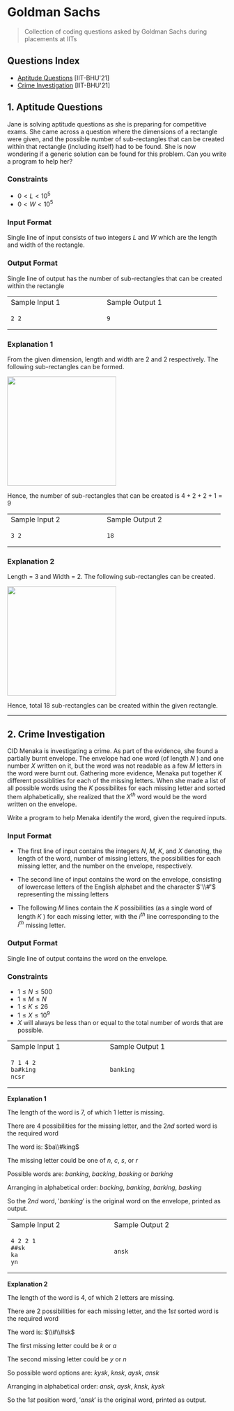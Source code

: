 # Goldman Sachs
> Collection of coding questions asked by Goldman Sachs during placements at IITs

## Questions Index

* [Aptitude Questions](#1-atitude-questions) [IIT-BHU'21]
* [Crime Investigation](#2-crimem-investigation) [IIT-BHU'21]

## 1. Aptitude Questions

Jane is solving aptitude questions as she is preparing for competitive exams. She came across a question where the dimensions of a rectangle were given, and the possible number of sub-rectangles that can be created within that rectangle (including itself) had to be found. She is now wondering if a generic solution can be found for this problem. Can you write a program to help her?

### Constraints

* $0 \lt L \lt 10^5$
* $0 \lt W \lt 10^5$

### Input Format

Single line of input consists of two integers $L$ and $W$ which are the length and width of the rectangle.

### Output Format

Single line of output has the number of sub-rectangles that can be created within the rectangle

<table>
<tr>
<td> Sample Input 1 </td>
<td> Sample Output 1 </td>
</tr>
<tr>
<td>

```shell
2 2                      
```

</td>
<td>

```shell
9                             
```

</td>
</tr>
</table>

### Explanation 1

From the given dimension, length and width are $2$ and $2$ respectively. The following sub-rectangles can be formed.

<img src="https://github.com/mrsac7/placement-resources/blob/main/Ola%20Cabs/ex1.png" width="250">

Hence, the number of sub-rectangles that can be created is $4 + 2 + 2 + 1 = 9$

<table>
<tr>
<td> Sample Input 2 </td>
<td> Sample Output 2 </td>
</tr>
<tr>
<td>

```shell
3 2                      
```

</td>
<td>

```shell
18                             
```

</td>
</tr>
</table>

### Explanation 2

Length = $3$ and Width = $2$. The following sub-rectangles can be created.

<img src="https://github.com/mrsac7/placement-resources/blob/main/Ola%20Cabs/ex2.png" width="250">

Hence, total $18$ sub-rectangles can be created within the given rectangle.


---

## 2. Crime Investigation

CID Menaka is investigating a crime. As part of the evidence, she found a partially burnt envelope. The envelope had one word (of length $N$ ) and one number $X$ written on it, but the word was not readable as a few $M$ letters in the word were burnt out. Gathering more evidence, Menaka put together $K$ different possiblities for each of the missing letters. When she made a list of all possible words using the $K$ possibilites for each missing letter and sorted them alphabetically, she realized that the $X^{th}$ word would be the word written on the envelope.

Write a program to help Menaka identify the word, given the required inputs.

### Input Format

* The first line of input contains the integers $N$, $M$, $K$, and $X$ denoting, the length of the word, number of missing letters, the possibilities for each missing letter, and the number on the envelope, respectively.

* The second line of input contains the word on the envelope, consisting of lowercase letters of the English alphabet and the character $'\\#'$  representing the missing letters

* The following $M$ lines contain the $K$ possibilities (as a single word of length $K$ ) for each missing letter, with the $i^{th}$ line corresponding to the $i^{th}$ missing letter.

### Output Format

Single line of output contains the word on the envelope.

### Constraints

* $1 \leq N \leq 500$
* $1 \leq M \leq N$
* $1 \leq K \leq 26$
* $1 \leq X \leq 10^9$
* $X$ will always be less than or equal to the total number of words that are possible.

<table>
<tr>
<td> Sample Input 1 </td>
<td> Sample Output 1 </td>
</tr>
<tr>
<td>

```shell
7 1 4 2                      
ba#king
ncsr
```

</td>
<td>

```shell
banking                             
```

</td>
</tr>
</table>

$\textbf{Explanation 1}$

The length of the word is $7$, of which $1$ letter is missing.

There are $4$ possibilities for the missing letter, and the $2nd$ sorted word is the required word

The word is: $ba\\#king$

The missing letter could be one of $n$, $c$, $s$, or $r$

Possible words are: $banking$, $backing$, $basking$ or $barking$

Arranging in alphabetical order: $backing$, $banking$, $barking$, $basking$

So the $2nd$ word, $'banking'$ is the original word on the envelope, printed as output.

<table>
<tr>
<td> Sample Input 2 </td>
<td> Sample Output 2 </td>
</tr>
<tr>
<td>

```shell
4 2 2 1                      
##sk
ka
yn
```

</td>
<td>

```shell
ansk                             
```

</td>
</tr>
</table>

$\textbf{Explanation 2}$

The length of the word is $4$, of which $2$ letters are missing. 

There are $2$ possibilities for each missing letter, and the $1st$ sorted word is the required word

The word is: $\\#\\#sk$

The first missing letter could be $k$ or $a$

The second missing letter could be $y$ or $n$

So possible word options are: $kysk$, $knsk$, $aysk$, $ansk$

Arranging in alphabetical order: $ansk$, $aysk$, $knsk$, $kysk$

So the $1st$ position word, $'ansk'$ is the original word, printed as output.


